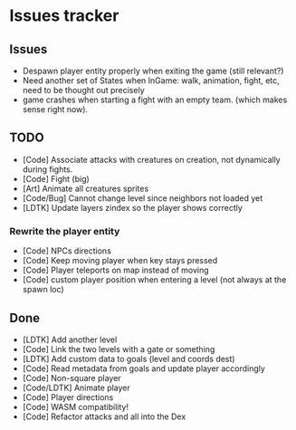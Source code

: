 # Issues tracker

## Issues

- Despawn player entity properly when exiting the game (still relevant?)
- Need another set of States when InGame: walk, animation, fight, etc, need to be thought out precisely
- game crashes when starting a fight with an empty team. (which makes sense right now).

## TODO

- [Code] Associate attacks with creatures on creation, not dynamically during fights.
- [Code] Fight (big)
- [Art] Animate all creatures sprites
- [Code/Bug] Cannot change level since neighbors not loaded yet
- [LDTK] Update layers zindex so the player shows correctly

### Rewrite the player entity

- [Code] NPCs directions
- [Code] Keep moving player when key stays pressed
- [Code] Player teleports on map instead of moving
- [Code] custom player position when entering a level (not always at the spawn loc)

## Done

- [LDTK] Add another level
- [Code] Link the two levels with a gate or something
- [LDTK] Add custom data to goals (level and coords dest)
- [Code] Read metadata from goals and update player accordingly
- [Code] Non-square player
- [Code/LDTK] Animate player
- [Code] Player directions
- [Code] WASM compatibility!
- [Code] Refactor attacks and all into the Dex